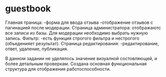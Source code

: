 # guestbook
Главная траница:
-форма для ввода отзыва
-отображение отзывов с пагинацией после модерации.
Страница администратора:
отображаютс все записи из базы.
Для модерации необходимо выбрать нужную запись.
Фильтр: 
-есть функция строгого фильтра
и нестрогого (объеденияет результат).
Страница редактирования:
-редактирование, ответ, удаление, публикация.

В данном задании не уделялось значение визуалной состовляющей,
и более детальным проверкам. Создана основная функциональная структура
для отображения работоспособности.
